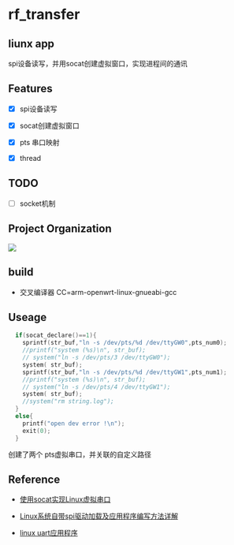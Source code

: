 rf_transfer
========


liunx app
--------
spi设备读写，并用socat创建虚拟窗口，实现进程间的通讯


## Features

- [x] spi设备读写
- [x] socat创建虚拟窗口
- [x] pts 串口映射
- [x] thread


## TODO
- [ ] socket机制

## Project Organization
![](http://ww1.sinaimg.cn/large/98df967fgy1fznajt8vf3j20890gg0t5.jpg)

  
## build

- 交叉编译器 CC=arm-openwrt-linux-gnueabi-gcc
  
## Useage

```c
  if(socat_declare()==1){
    sprintf(str_buf,"ln -s /dev/pts/%d /dev/ttyGW0",pts_num0);
    //printf("system (%s)\n", str_buf);
    // system("ln -s /dev/pts/3 /dev/ttyGW0");
    system( str_buf);
    sprintf(str_buf,"ln -s /dev/pts/%d /dev/ttyGW1",pts_num1);
    //printf("system (%s)\n", str_buf);
    // system("ln -s /dev/pts/4 /dev/ttyGW1");
    system( str_buf);
    //system("rm string.log");    
  }
  else{
    printf("open dev error !\n");
    exit(0);
  }
```
创建了两个 pts虚拟串口，并关联的自定义路径

##  Reference

- [使用socat实现Linux虚拟串口](https://blog.csdn.net/rainertop/article/details/26706847)

- [Linux系统自带spi驱动加载及应用程序编写方法详解](https://blog.csdn.net/u010871058/article/details/78141190)

- [linux uart应用程序](https://www.jianshu.com/p/5c1d2bd26294?utm_campaign=maleskine&utm_content=note&utm_medium=seo_notes&utm_source=recommendation)

